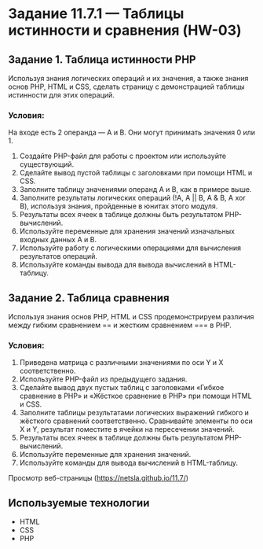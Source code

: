 # Задание 11.7.1 — Таблицы истинности и сравнения (HW-03)

## Задание 1. Таблица истинности PHP 
Используя знания логических операций и их значения, а также знания основ PHP, HTML и CSS, сделать страницу с демонстрацией таблицы истинности для этих операций.

### Условия:
На входе есть 2 операнда — A и B. Они могут принимать значения 0 или 1.
1. Создайте PHP-файл для работы с проектом или используйте существующий.
2. Сделайте вывод пустой таблицы с заголовками при помощи HTML и CSS.
3. Заполните таблицу значениями операнд А и В, как в примере выше.
4. Заполните результаты логических операций (!A, A || B, A & B, A xor B), используя знания, пройденные в юнитах этого модуля.
5. Результаты всех ячеек в таблице должны быть результатом PHP-вычислений.
6. Используйте переменные для хранения значений изначальных входных данных A и B.
7. Используйте работу с логическими операциями для вычисления результатов операций.
8. Используйте команды вывода для вывода вычислений в HTML-таблицу.

## Задание 2. Таблица сравнения 
Используя знания основ PHP, HTML и CSS продемонстрируем различия между гибким сравнением == и жестким сравнением === в PHP.

### Условия:
1. Приведена матрица с различными значениями по оси Y и X соответственно.
2. Используйте PHP-файл из предыдущего задания.
3. Сделайте вывод двух пустых таблиц с заголовками «Гибкое сравнение в PHP» и «Жёсткое сравнение в PHP» при помощи HTML и CSS.
4. Заполните таблицы результатами логических выражений гибкого и жёсткого сравнений соответственно. Сравнивайте элементы по оси X и Y, результат поместите в ячейки на пересечении значений.
5. Результаты всех ячеек в таблице должны быть результатом PHP-вычислений.
6. Используйте переменные для хранения значений.
7. Используйте команды для вывода вычислений в HTML-таблицу.

Просмотр веб-страницы (https://netsla.github.io/11.7/)

## Используемые технологии
* HTML
* CSS
* PHP